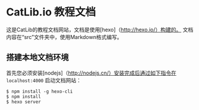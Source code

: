 # CatLib.io 教程文档

这是CatLib的教程文档网站，文档是使用[hexo]（http://hexo.io/）构建的。 文档内容在“src”文件夹中，使用Markdown格式编写。

## 搭建本地文档环境

首先您必须安装[nodejs]（http://nodejs.cn/）安装完成后通过如下指令在 `localhost:4000` 启动文档网站：

```
$ npm install -g hexo-cli
$ npm install
$ hexo server
```
